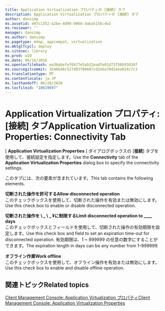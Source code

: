 ```yaml
---
title: Application Virtualization プロパティの [接続] タブ
description: Application Virtualization プロパティの [接続] タブ
author: dansimp
ms.assetid: e07c1352-a2be-4d99-9968-daba515bcde2
ms.reviewer: ''
manager: dansimp
ms.author: dansimp
ms.pagetype: mdop, appcompat, virtualization
ms.mktglfcycl: deploy
ms.sitesec: library
ms.prod: w10
ms.date: 06/16/2016
ms.openlocfilehash: ea36abefef6b77e5ab32eadfe01d73f50b93838f
ms.sourcegitcommit: 354664bc527d93f80687cd2eba70d1eea024c7c3
ms.translationtype: MT
ms.contentlocale: ja-JP
ms.lasthandoff: 06/26/2020
ms.locfileid: "10819697"
---
```

# <span data-ttu-id="cc94f-103">Application Virtualization プロパティ: [接続] タブ</span><span class="sxs-lookup"><span data-stu-id="cc94f-103">Application Virtualization Properties: Connectivity Tab</span></span>


<span data-ttu-id="cc94f-104">[ **Application Virtualization Properties** ] ダイアログボックスの [**接続**] タブを使用して、接続設定を指定します。</span><span class="sxs-lookup"><span data-stu-id="cc94f-104">Use the **Connectivity** tab of the **Application Virtualization Properties** dialog box to specify the connectivity settings.</span></span>

<span data-ttu-id="cc94f-105">このタブには、次の要素が含まれています。</span><span class="sxs-lookup"><span data-stu-id="cc94f-105">This tab contains the following elements.</span></span>

<a href="" id="allow-disconnected-operation"></a>**<span data-ttu-id="cc94f-106">切断された操作を許可する</span><span class="sxs-lookup"><span data-stu-id="cc94f-106">Allow disconnected operation</span></span>**  
<span data-ttu-id="cc94f-107">このチェックボックスを使用して、切断された操作を有効または無効にします。</span><span class="sxs-lookup"><span data-stu-id="cc94f-107">Use this check box to enable or disable disconnected operation.</span></span>

<a href="" id="limit-disconnected-operation-to------days"></a>**<span data-ttu-id="cc94f-108">切断された操作を \ _ \ _ ¥に制限する</span><span class="sxs-lookup"><span data-stu-id="cc94f-108">Limit disconnected operation to \_\_\_\_ days</span></span>**  
<span data-ttu-id="cc94f-109">このチェックボックスとフィールドを使用して、切断された操作の有効期限を設定します。</span><span class="sxs-lookup"><span data-stu-id="cc94f-109">Use this check box and field to set an expiration time-out for disconnected operation.</span></span> <span data-ttu-id="cc94f-110">有効期限は、1 ~ 999999 の任意の数字にすることができます。</span><span class="sxs-lookup"><span data-stu-id="cc94f-110">The expiration length in days can be any number from 1–999999.</span></span>

<a href="" id="work-offline"></a>**<span data-ttu-id="cc94f-111">オフライン作業</span><span class="sxs-lookup"><span data-stu-id="cc94f-111">Work offline</span></span>**  
<span data-ttu-id="cc94f-112">このチェックボックスを使用して、オフライン操作を有効または無効にします。</span><span class="sxs-lookup"><span data-stu-id="cc94f-112">Use this check box to enable and disable offline operation.</span></span>

## <span data-ttu-id="cc94f-113">関連トピック</span><span class="sxs-lookup"><span data-stu-id="cc94f-113">Related topics</span></span>


[<span data-ttu-id="cc94f-114">Client Management Console: Application Virtualization プロパティ</span><span class="sxs-lookup"><span data-stu-id="cc94f-114">Client Management Console: Application Virtualization Properties</span></span>](client-management-console-application-virtualization-properties.md)

 

 





